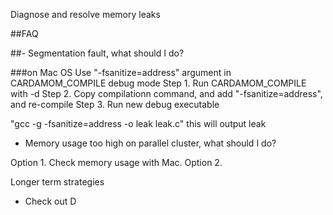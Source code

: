 Diagnose and resolve memory leaks







##FAQ

##- Segmentation fault, what should I do?

###on Mac OS
Use "-fsanitize=address" argument in CARDAMOM_COMPILE debug mode
Step 1. Run CARDAMOM_COMPILE with -d 
Step 2. Copy compilationn command, and add "-fsanitize=address", and re-compile
Step 3. Run new debug executable


"gcc -g -fsanitize=address -o leak leak.c"
this will output leak 



- Memory usage too high on parallel cluster, what should I do?

Option 1. Check memory usage with Mac.
Option 2. 




Longer term strategies
- Check out D
